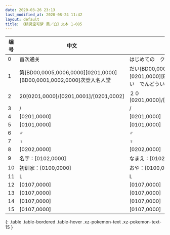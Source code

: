 ```yaml
---
date: 2020-03-26 23:13
last_modified_at: 2020-08-24 11:42
layout: default
title: 《精灵宝可梦 黑／白》文本 1-085
---
```

| 编号 | 中文 | 日文假名 | 日文汉字 |
| ---- | ---- | ---- | --- |
| 0 | 首次通关 | はじめての　クリア | 初めての　クリア |
| 1 | 第[BD00,0005,0006,0000][0201,0000][BD00,0001,0002,0000]次登入名人堂 | だい[BD00,0005,0006,0000][0201,0000][BD00,0001,0002,0000]かい　でんどういり | 第[BD00,0005,0006,0000][0201,0000][BD00,0001,0002,0000]回　殿堂入り |
| 2 | 20[0201,0000]/[0201,0001]/[0201,0002] | ２０[0201,0000]/[0201,0001]/[0201,0002] | ２０[0201,0000]/[0201,0001]/[0201,0002] |
| 3 | / | / | [0201,0000]/[0201,0001] |
| 4 | [0201,0000] | [0201,0000] | [0201,0000] |
| 5 | [0101,0000] | [0101,0000] | [0101,0000] |
| 6 | ♂ | ♂ | ♂ |
| 7 | ♀ | ♀ | ♀ |
| 8 | [0202,0000] | [0202,0000] | [0202,0000] |
| 9 | 名字：[0102,0000] | なまえ：[0102,0000] | 名前：[0102,0000] |
| 10 | 初训家：[0100,0000] | おや：[0100,0000] | 親：[0100,0000] |
| 11 | L | L | L |
| 12 | [0107,0000] | [0107,0000] | [0107,0000] |
| 13 | [0107,0000] | [0107,0000] | [0107,0000] |
| 14 | [0107,0000] | [0107,0000] | [0107,0000] |
| 15 | [0107,0000] | [0107,0000] | [0107,0000] |
{: .table .table-bordered .table-hover .xz-pokemon-text .xz-pokemon-text-15 }